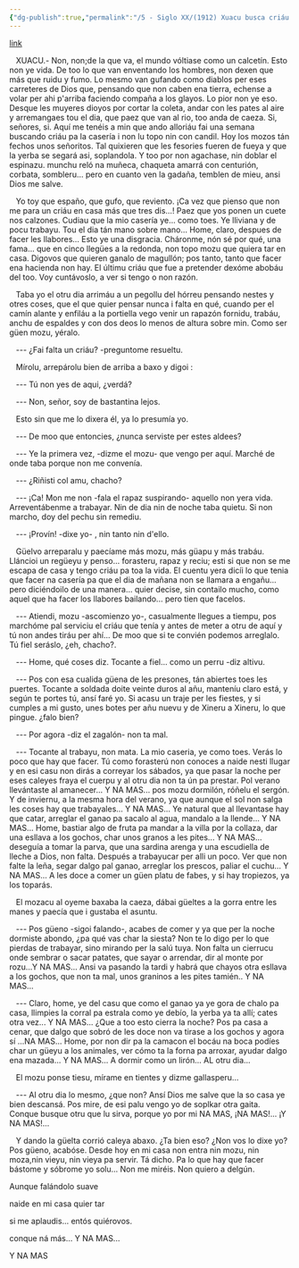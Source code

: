 ```yaml
---
{"dg-publish":true,"permalink":"/5 - Siglo XX/(1912) Xuacu busca criáu.. ¡ y ná más !/","tags":["#Siglo_20","central","a1912","Pachín_de_Melás","escrito","Gijón","teatro"]}
---
```


[link](https://www.pachindemelas.com/Obras/TeaMon01.htm)

   XUACU.-  Non, non;de la que va, el mundo vóltiase como un calcetín. Esto non ye vida. De too lo que van enventando los hombres, non dexen que más que ruidu y fumo. Lo mesmo van gufando como diablos per eses carreteres de Dios que, pensando que non caben ena tierra, echense a volar per ahi p'arriba faciendo compaña a los glayos. Lo pior non ye eso. Desque les muyeres dioyos por cortar la coleta, andar con les pates al aire y arremangaes tou el dia, que paez que van al rio, too anda de caeza. Si, señores, si. Aquí me tenéis a min que ando alloriáu fai una semana buscando criáu pa la casería i non lu topo nin con candil. Hoy los mozos tán fechos unos señoritos. Tal quixieren que les fesories fueren de fueya y que la yerba se segará asi, soplandola. Y too por non agachase, nin doblar el espinazu. munchu reló na muñeca, chaqueta amarrá con centurión, corbata, sombleru... pero en cuanto ven la gadaña, temblen de mieu, ansi Dios me salve.

   Yo toy que españo, que gufo, que reviento. ¡Ca vez que pienso que non me para un criáu en casa más que tres dis...! Paez que yos ponen un cuete nos calzones. Cudiau que la mio casería ye... como toes. Ye lliviana y de pocu trabayu. Tou el dia tán mano sobre mano... Home, claro, despues de facer les llabores... Esto ye una disgracia. Cháronme, nón sé por qué, una fama... que en cinco llegües a la redonda, non topo mozu que quiera tar en casa. Digovos que quieren ganalo de magullón; pos tanto, tanto que facer ena hacienda non hay. El últimu criáu que fue a pretender dexóme abobáu del too. Voy cuntávoslo, a ver si tengo o non razón.

   Taba yo el otru dia arrimáu a un pegollu del hórreu pensando nestes y otres coses, que el que quier pensar nunca i falta en qué, cuando per el camín alante y enfiláu a la portiella vego venir un rapazón fornidu, trabáu, anchu de espaldes y con dos deos lo menos de altura sobre min. Como ser güen mozu, yéralo.

   --- ¿Fai falta un criáu? -preguntome resueltu.

   Mírolu, arrepárolu bien de arriba a baxo y digoi :

   --- Tú non yes de aqui, ¿verdá?

   --- Non, señor, soy de bastantina lejos.

   Esto sin que me lo dixera él, ya lo presumía yo.

   --- De moo que entoncies, ¿nunca serviste per estes aldees?

   --- Ye la primera vez, -dizme el mozu- que vengo per aquí. Marché de onde taba porque non me convenía.

   --- ¿Riñisti col amu, chacho?

   --- ¡Ca! Mon me non -fala el rapaz suspirando- aquello non yera vida. Arreventábenme a trabayar. Nin de dia nin de noche taba quietu. Si non marcho, doy del pechu sin remediu.

   --- ¡Provín! -dixe yo- , nin tanto nin d'ello.

   Güelvo arreparalu y paecíame más mozu, más güapu y más trabáu. Lláncioi un regüeyu y penso... forasteru, rapaz y reciu; esti si que non se me escapa de casa y tengo criáu pa toa la vida. El cuentu yera dicíi lo que tenia que facer na casería pa que el dia de mañana non se llamara a engañu... pero diciéndoilo de una manera... quier decise, sin contailo mucho, como aquel que ha facer los llabores bailando... pero tien que facelos.

   --- Atiendi, mozu -ascomienzo yo-, casualmente llegues a tiempu, pos marchóme pal serviciu el criáu que tenía y antes de meter a otru de aquí y tú non andes tiráu per ahí... De moo que si te convién podemos arreglalo. Tú fiel seráslo, ¿eh, chacho?.

   --- Home, qué coses diz. Tocante a fiel... como un perru -diz altivu.

   --- Pos con esa cualida güena de les presones, tán abiertes toes les puertes. Tocante a soldada doite veinte duros al añu, manteníu claro está, y según te portes tú, ansí faré yo. Si acasu un traje per les fiestes, y si cumples a mi gusto, unes botes per añu nuevu y de Xineru a Xineru, lo que pingue. ¿falo bien?

   --- Por agora -diz el zagalón- non ta mal.

   --- Tocante al trabayu, non mata. La mio caseria, ye como toes. Verás lo poco que hay que facer. Tú como forasterú non conoces a naide nesti llugar y en esi casu non dirás a correyar los sábados, ya que pasar la noche per eses caleyes fraya el cuerpu y al otru dia non ta ún pa prestar. Pol verano llevántaste al amanecer... Y NA MAS... pos mozu dormilón, róñelu el sergón. Y de inviernu, a la mesma hora del verano, ya que aunque el sol non salga les coses hay que trabayales... Y NA MAS... Ye natural que al llevantase hay que catar, arreglar el ganao pa sacalo al agua, mandalo a la llende... Y NA MAS... Home, bastiar algo de fruta pa mandar a la villa por la collaza, dar una esllava a los gochos, char unos granos a les pites... Y NA MAS... deseguía a tomar la parva, que una sardina arenga y una escudiella de lleche a Dios, non falta. Después a trabayucar per alli un poco. Ver que non falte la leña, segar dalgo pal ganao, arreglar los prescos, paliar el cuchu... Y NA MAS... A les doce a comer un güen platu de fabes, y si hay tropiezos, ya los toparás.

   El mozacu al oyeme baxaba la caeza, dábai güeltes a la gorra entre les manes y paecía que i gustaba el asuntu.

   --- Pos güeno -sigoi falando-, acabes de comer y ya que per la noche dormiste abondo, ¿pa qué vas char la siesta? Non te lo digo per lo que pierdas de trabayar, sino mirando per la salú tuya. Non falta un cierrucu onde sembrar o sacar patates, que sayar o arrendar, dir al monte por rozu...Y NA MAS... Ansi va pasando la tardi y habrá que chayos otra esllava a los gochos, que non ta mal, unos graninos a les pites tamién.. Y NA MAS... 

   --- Claro, home, ye del casu que como el ganao ya ye gora de chalo pa casa, llimpies la corral pa estrala como ye debío, la yerba ya ta allí; cates otra vez... Y NA MAS... ¿Que a too esto cierra la noche? Pos pa casa a cenar, que dalgo que sobró de les doce non va tirase a los gochos y agora sí ...NA MAS... Home, por non dir pa la camacon el bocáu na boca podíes char un güeyu a los animales, ver cómo ta la forna pa arroxar, ayudar dalgo ena mazada... Y NA MAS... A dormir como un lirón... AL otru dia...

   El mozu ponse tiesu, mírame en tientes y dizme gallasperu...

   --- Al otru dia lo mesmo, ¿que non? Ansí Dios me salve que la so casa ye bien descansá. Pos mire, de esi palu vengo yo de soplkar otra gaita. Conque busque otru que lu sirva, porque yo por mi NA MAS, ¡NA MAS!... ¡Y NA MAS!...

   Y dando la güelta corrió caleya abaxo. ¿Ta bien eso? ¿Non vos lo dixe yo? Pos güeno, acabóse. Desde hoy en mi casa non entra nin mozu, nin moza,nin vieyu, nin vieya pa servir. Tá dicho. Pa lo que hay que facer bástome y sóbrome yo solu... Non me miréis. Non quiero a delgún.

Aunque falándolo suave

naide en mi casa quier tar

si me aplaudis... entós quiérovos.

conque ná más... Y NA MAS...

Y NA MAS